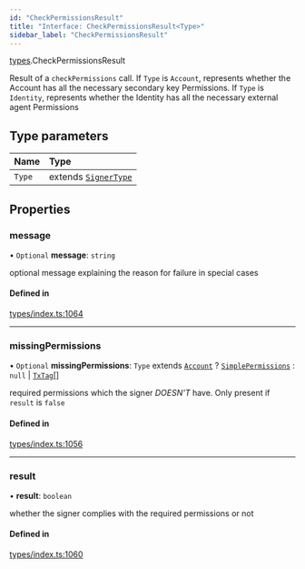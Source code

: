 ```yaml
---
id: "CheckPermissionsResult"
title: "Interface: CheckPermissionsResult<Type>"
sidebar_label: "CheckPermissionsResult"
---
```


[types](../../../modules/Types/Types.md).CheckPermissionsResult

Result of a `checkPermissions` call. If `Type` is `Account`, represents whether the Account
  has all the necessary secondary key Permissions. If `Type` is `Identity`, represents whether the
  Identity has all the necessary external agent Permissions

## Type parameters

| Name | Type |
| :------ | :------ |
| `Type` | extends [`SignerType`](../../../enums/Types/SignerType/SignerType.md) |

## Properties

### message

• `Optional` **message**: `string`

optional message explaining the reason for failure in special cases

#### Defined in

[types/index.ts:1064](https://github.com/PolymeshAssociation/polymesh-sdk/blob/95f248df/src/types/index.ts#L1064)

___

### missingPermissions

• `Optional` **missingPermissions**: `Type` extends [`Account`](../../../enums/Types/SignerType/SignerType.md#account) ? [`SimplePermissions`](../SimplePermissions/SimplePermissions.md) : ``null`` \| [`TxTag`](../../../modules/Generated/Types/Types.md#txtag)[]

required permissions which the signer *DOESN'T* have. Only present if `result` is `false`

#### Defined in

[types/index.ts:1056](https://github.com/PolymeshAssociation/polymesh-sdk/blob/95f248df/src/types/index.ts#L1056)

___

### result

• **result**: `boolean`

whether the signer complies with the required permissions or not

#### Defined in

[types/index.ts:1060](https://github.com/PolymeshAssociation/polymesh-sdk/blob/95f248df/src/types/index.ts#L1060)
